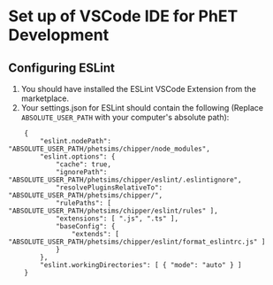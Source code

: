 # Set up of VSCode IDE for PhET Development
## Configuring ESLint
1. You should have installed the ESLint VSCode Extension from the marketplace.
2. Your settings.json for ESLint should contain the following (Replace `ABSOLUTE_USER_PATH` with your computer's absolute path):
```
    {
        "eslint.nodePath": "ABSOLUTE_USER_PATH/phetsims/chipper/node_modules",
        "eslint.options": {
            "cache": true,
            "ignorePath": "ABSOLUTE_USER_PATH/phetsims/chipper/eslint/.eslintignore",
            "resolvePluginsRelativeTo": "ABSOLUTE_USER_PATH/phetsims/chipper/",
            "rulePaths": [ "ABSOLUTE_USER_PATH/phetsims/chipper/eslint/rules" ],
            "extensions": [ ".js", ".ts" ],
            "baseConfig": {
                "extends": [ "ABSOLUTE_USER_PATH/phetsims/chipper/eslint/format_eslintrc.js" ]
            }
        },
        "eslint.workingDirectories": [ { "mode": "auto" } ]
    }
```
